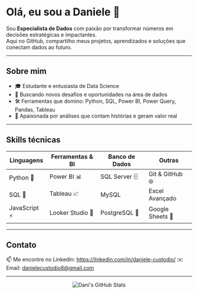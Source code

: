 # Olá, eu sou a Daniele 👋

Sou **Especialista de Dados** com paixão por transformar números em decisões estratégicas e impactantes.  
Aqui no GitHub, compartilho meus projetos, aprendizados e soluções que conectam dados ao futuro.

---

## Sobre mim

- 🎓 Estudante e entusiasta de Data Science  
- 💼 Buscando novos desafios e oportunidades na área de dados  
- 🛠 Ferramentas que domino: Python, SQL, Power BI, Power Query, Pandas, Tableau  
- 🚀 Apaixonada por análises que contam histórias e geram valor real

---

## Skills técnicas

| Linguagens       | Ferramentas & BI     | Banco de Dados    | Outras             |
|------------------|---------------------|------------------|--------------------|
| Python 🐍        | Power BI 📊          | SQL Server 🗄️    | Git & GitHub 🌐    |
| SQL 🧮           | Tableau 📈           | MySQL             | Excel Avançado     |
| JavaScript ⚡️    | Looker Studio 🎯     | PostgreSQL 🐘     | Google Sheets 📄   |

---

## Contato

📫 Me encontre no LinkedIn: https://linkedin.com/in/daniele-custodio/
✉️ Email: danielecustodio8@gmail.com 

---

<div align="center">
  <img src="https://github-readme-stats.vercel.app/api?username=danielesilva8&show_icons=true&theme=radical" alt="Dani's GitHub Stats" />
</div>
